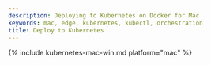```yaml
---
description: Deploying to Kubernetes on Docker for Mac
keywords: mac, edge, kubernetes, kubectl, orchestration
title: Deploy to Kubernetes
---
```


{% include kubernetes-mac-win.md platform="mac" %}